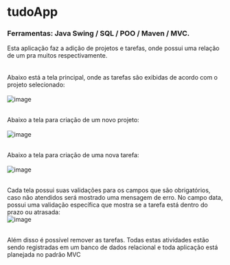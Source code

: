 # tudoApp
<h3>Ferramentas: Java Swing / SQL / POO / Maven / MVC.</h3>

Esta aplicação faz a adição de projetos e tarefas, onde possui uma relação de um pra muitos respectivamente.
<br><br><br>
Abaixo está a tela principal, onde as tarefas são exibidas de acordo com o projeto selecionado:<br><br>
![image](https://user-images.githubusercontent.com/108988003/206434225-c5a89dfd-a79b-4d83-8f72-513f8688b66e.png)
<br><br>

Abaixo a tela para criação de um novo projeto:<br><br>
![image](https://user-images.githubusercontent.com/108988003/206434270-d2ce4b97-bd75-4e87-a555-8716e3bfdea6.png)
<br><br>

Abaixo a tela para criação de uma nova tarefa:<br><br>
![image](https://user-images.githubusercontent.com/108988003/206434285-9094d477-e49b-4646-b211-366e39eb7922.png)
<br><br>

Cada tela possui suas validações para os campos que são obrigatórios, caso não atendidos será mostrado uma mensagem de erro.
No campo data, possui uma validação específica que mostra se a tarefa está dentro do prazo ou atrasada:<br>
![image](https://user-images.githubusercontent.com/108988003/206434327-778a7f79-2963-4535-a8ac-14737c23781a.png)

<br>
Além disso é possível remover as tarefas. 
Todas estas atividades estão sendo registradas em um banco de dados relacional e toda aplicação está planejada no padrão MVC
